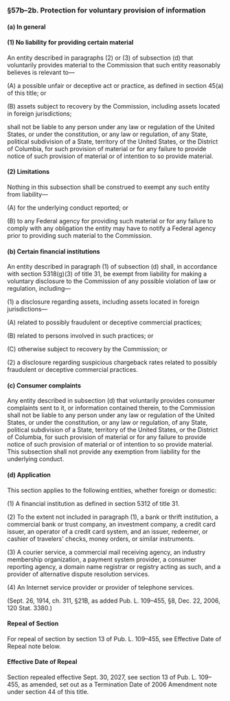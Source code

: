 ### §57b–2b. Protection for voluntary provision of information ###

#### (a) In general ####

#### (1) No liability for providing certain material ####

An entity described in paragraphs (2) or (3) of subsection (d) that voluntarily provides material to the Commission that such entity reasonably believes is relevant to—

(A) a possible unfair or deceptive act or practice, as defined in section 45(a) of this title; or

(B) assets subject to recovery by the Commission, including assets located in foreign jurisdictions;

shall not be liable to any person under any law or regulation of the United States, or under the constitution, or any law or regulation, of any State, political subdivision of a State, territory of the United States, or the District of Columbia, for such provision of material or for any failure to provide notice of such provision of material or of intention to so provide material.

#### (2) Limitations ####

Nothing in this subsection shall be construed to exempt any such entity from liability—

(A) for the underlying conduct reported; or

(B) to any Federal agency for providing such material or for any failure to comply with any obligation the entity may have to notify a Federal agency prior to providing such material to the Commission.

#### (b) Certain financial institutions ####

An entity described in paragraph (1) of subsection (d) shall, in accordance with section 5318(g)(3) of title 31, be exempt from liability for making a voluntary disclosure to the Commission of any possible violation of law or regulation, including—

(1) a disclosure regarding assets, including assets located in foreign jurisdictions—

(A) related to possibly fraudulent or deceptive commercial practices;

(B) related to persons involved in such practices; or

(C) otherwise subject to recovery by the Commission; or

(2) a disclosure regarding suspicious chargeback rates related to possibly fraudulent or deceptive commercial practices.

#### (c) Consumer complaints ####

Any entity described in subsection (d) that voluntarily provides consumer complaints sent to it, or information contained therein, to the Commission shall not be liable to any person under any law or regulation of the United States, or under the constitution, or any law or regulation, of any State, political subdivision of a State, territory of the United States, or the District of Columbia, for such provision of material or for any failure to provide notice of such provision of material or of intention to so provide material. This subsection shall not provide any exemption from liability for the underlying conduct.

#### (d) Application ####

This section applies to the following entities, whether foreign or domestic:

(1) A financial institution as defined in section 5312 of title 31.

(2) To the extent not included in paragraph (1), a bank or thrift institution, a commercial bank or trust company, an investment company, a credit card issuer, an operator of a credit card system, and an issuer, redeemer, or cashier of travelers' checks, money orders, or similar instruments.

(3) A courier service, a commercial mail receiving agency, an industry membership organization, a payment system provider, a consumer reporting agency, a domain name registrar or registry acting as such, and a provider of alternative dispute resolution services.

(4) An Internet service provider or provider of telephone services.

(Sept. 26, 1914, ch. 311, §21B, as added Pub. L. 109–455, §8, Dec. 22, 2006, 120 Stat. 3380.)

#### Repeal of Section ####

For repeal of section by section 13 of Pub. L. 109–455, see Effective Date of Repeal note below.

#### Effective Date of Repeal ####

Section repealed effective Sept. 30, 2027, see section 13 of Pub. L. 109–455, as amended, set out as a Termination Date of 2006 Amendment note under section 44 of this title.